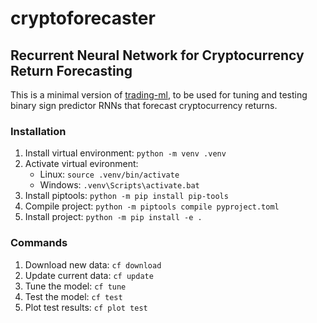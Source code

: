 # cryptoforecaster
## Recurrent Neural Network for Cryptocurrency Return Forecasting
This is a minimal version of [trading-ml](https://github.com/domreichl/trading-ml), to be used for tuning and testing binary sign predictor RNNs that forecast cryptocurrency returns.

### Installation
1. Install virtual environment: `python -m venv .venv`
2. Activate virtual evironment:
    - Linux: `source .venv/bin/activate`
    - Windows: `.venv\Scripts\activate.bat`
3. Install piptools: `python -m pip install pip-tools`
4. Compile project: `python -m piptools compile pyproject.toml`
5. Install project: `python -m pip install -e .`

### Commands
1. Download new data: `cf download`
2. Update current data: `cf update`
3. Tune the model: `cf tune`
4. Test the model: `cf test`
5. Plot test results: `cf plot test`
